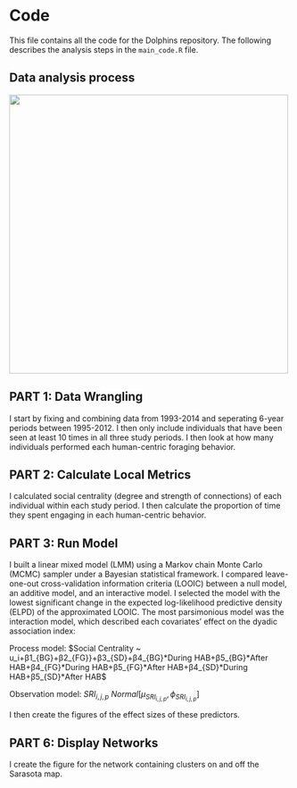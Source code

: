 # Code

This file contains all the code for the Dolphins repository. The following describes the analysis steps in the `main_code.R` file. 

## Data analysis process
<img src="https://github.com/user-attachments/assets/da400ccb-1dc0-4ff4-b630-4b3535e9d98e" align="middle" width="500px"/>

## PART 1: Data Wrangling

I start by fixing and combining data from 1993-2014 and seperating 6-year periods between 1995-2012. I then only include individuals that have been seen at least 10 times in all three study periods. I then look at how many individuals performed each human-centric foraging behavior.

## PART 2: Calculate Local Metrics

I calculated social centrality (degree and strength of connections) of each individual within each study period. I then calculate the proportion of time they spent engaging in each human-centric behavior.

## PART 3: Run Model

I built a linear mixed model (LMM) using a Markov chain Monte Carlo (MCMC) sampler under a Bayesian statistical framework. I compared leave-one-out cross-validation information criteria (LOOIC) between a null model, an additive model, and an interactive model. I selected the model with the lowest significant change in the expected log-likelihood predictive density (ELPD) of the approximated LOOIC. The most parsimonious model was the interaction model, which described each covariates’ effect on the dyadic association index:

Process model:
$Social Centrality ~ u_i+β1_{BG}+β2_{FG}}+β3_{SD}+β4_{BG}*During HAB+β5_{BG}*After HAB+β4_{FG}*During HAB+β5_{FG}*After HAB+β4_{SD}*During HAB+β5_{SD}*After HAB$

Observation model:
$SRI_{i,j,p} ~ Normal[μ_{SRI_{i,j,p}},ϕ_{SRI_{i,j,p}}]$

I then create the figures of the effect sizes of these predictors.

## PART 6: Display Networks

I create the figure for the network containing clusters on and off the Sarasota map.


